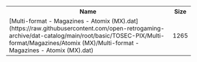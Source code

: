 <table>
<tr><th>Name</th><th>Size</th></tr>
<tr><td>
[Multi-format - Magazines - Atomix (MX).dat](https://raw.githubusercontent.com/open-retrogaming-archive/dat-catalog/main/root/basic/TOSEC-PIX/Multi-format/Magazines/Atomix (MX)/Multi-format - Magazines - Atomix (MX).dat)
</td><td>1265</td></tr>
</table>
